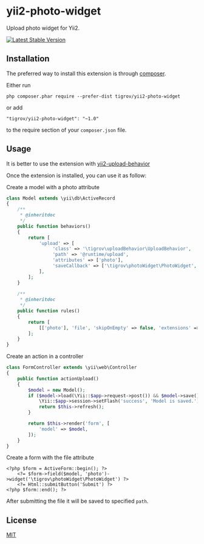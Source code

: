 yii2-photo-widget
=================

Upload photo widget for Yii2.

[![Latest Stable Version](https://poser.pugx.org/Tigrov/yii2-photo-widget/v/stable)](https://packagist.org/packages/Tigrov/yii2-photo-widget)

Installation
------------

The preferred way to install this extension is through [composer](http://getcomposer.org/download/).

Either run

```
php composer.phar require --prefer-dist tigrov/yii2-photo-widget
```

or add

```
"tigrov/yii2-photo-widget": "~1.0"
```

to the require section of your `composer.json` file.

	
Usage
-----

It is better to use the extension with [yii2-upload-behavior](https://github.com/Tigrov/yii2-upload-behavior)

Once the extension is installed, you can use it as follow:

Create a model with a photo attribute
```php
class Model extends \yii\db\ActiveRecord
{
    /**
     * @inheritdoc
     */
    public function behaviors()
    {
        return [
            'upload' => [
                 'class' => '\tigrov\uploadBehavior\UploadBehavior',
                 'path' => '@runtime/upload',
                 'attributes' => ['photo'],
                 'saveCallback' => ['\tigrov\photoWidget\PhotoWidget', 'crop'],
            ],
        ];
    }
    
    /**
     * @inheritdoc
     */
    public function rules()
    {
        return [
            [['photo'], 'file', 'skipOnEmpty' => false, 'extensions' => 'png,jpg,jpeg'],
        ];
    }
}
```

Create an action in a controller
```php
class FormController extends \yii\web\Controller
{
    public function actionUpload()
    {
        $model = new Model();
        if ($model->load(\Yii::$app->request->post()) && $model->save()) {
            \Yii::$app->session->setFlash('success', 'Model is saved.');
            return $this->refresh();
        }

        return $this->render('form', [
            'model' => $model,
        ]);
    }
}
```

Create a form with the file attribute
```
<?php $form = ActiveForm::begin(); ?>
    <?= $form->field($model, 'photo')->widget('\tigrov\photoWidget\PhotoWidget') ?>
    <?= Html::submitButton('Submit') ?>
<?php $form::end(); ?>
```

After submitting the file it will be saved to specified `path`.

License
-------

[MIT](LICENSE)
